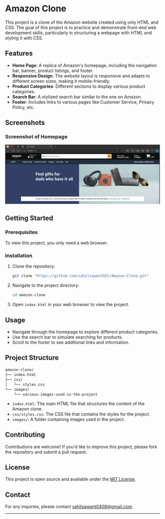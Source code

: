 # Amazon Clone

This project is a clone of the Amazon website created using only HTML and CSS. The goal of this project is to practice and demonstrate front-end web development skills, particularly in structuring a webpage with HTML and styling it with CSS.

## Features

- **Home Page**: A replica of Amazon's homepage, including the navigation bar, banner, product listings, and footer.
- **Responsive Design**: The website layout is responsive and adapts to different screen sizes, making it mobile-friendly.
- **Product Categories**: Different sections to display various product categories.
- **Search Bar**: A stylized search bar similar to the one on Amazon.
- **Footer**: Includes links to various pages like Customer Service, Privacy Policy, etc.

## Screenshots

### Screenshot of Homepage


![Screenshot of the Home Page](images/homepage-screenshot.PNG)



## Getting Started

### Prerequisites

To view this project, you only need a web browser.

### Installation

1. Clone the repository:
    ```bash
    git clone "https://github.com/sahilsawantGEC/Amazon-Clone.git"
    ```
2. Navigate to the project directory:
    ```bash
    cd amazon-clone
    ```
3. Open `index.html` in your web browser to view the project.

## Usage

- Navigate through the homepage to explore different product categories.
- Use the search bar to simulate searching for products.
- Scroll to the footer to see additional links and information.

## Project Structure

```plaintext
amazon-clone/
├── index.html
├── css/
│   └── styles.css
└── images/
    └── various-images-used-in-the-project
```

- `index.html`: The main HTML file that structures the content of the Amazon clone.
- `css/styles.css`: The CSS file that contains the styles for the project.
- `images/`: A folder containing images used in the project.

## Contributing

Contributions are welcome! If you'd like to improve this project, please fork the repository and submit a pull request.

## License

This project is open source and available under the [MIT License](LICENSE).

## Contact

For any inquiries, please contact sahilsawant0408@gmail.com.

---


